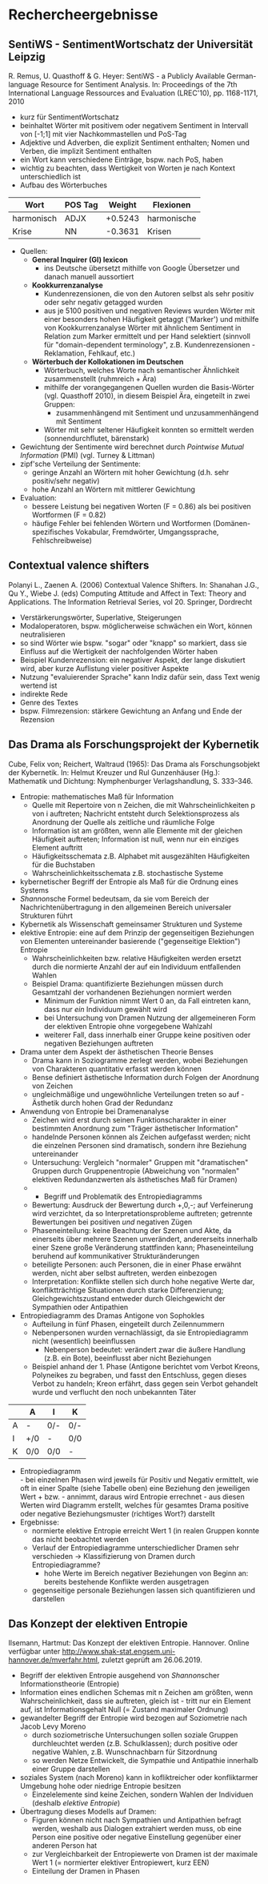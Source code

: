 ﻿# Rechercheergebnisse

## SentiWS - SentimentWortschatz der Universität Leipzig 

R. Remus, U. Quasthoff & G. Heyer: SentiWS - a Publicly Available German-language Resource for Sentiment Analysis.
In: Proceedings of the 7th International Language Ressources and Evaluation (LREC'10), pp. 1168-1171, 2010

- kurz für SentimentWortschatz
- beinhaltet Wörter mit positivem oder negativem Sentiment in Intervall von [-1;1] mit vier Nachkommastellen und PoS-Tag 
- Adjektive und Adverben, die explizit Sentiment enthalten; Nomen und Verben, die implizit Sentiment enthalten 
- ein Wort kann verschiedene Einträge, bspw. nach PoS, haben
- wichtig zu beachten, dass Wertigkeit von Worten je nach Kontext unterschiedlich ist 
- Aufbau des Wörterbuches

 Wort | POS Tag | Weight  | Flexionen       
---|---|---|---
 harmonisch  | ADJX        | +0.5243      | harmonische 
 Krise       | NN          | -0.3631      | Krisen          

- Quellen: 
	- **General Inquirer (GI) lexicon** 
		- ins Deutsche übersetzt mithilfe von Google Übersetzer und danach manuell aussortiert 
	- **Kookkurrenzanalyse** 
		- Kundenrezensionen, die von den Autoren selbst als sehr positiv oder sehr negativ getagged wurden 
		- aus je 5100 positiven und negativen Reviews wurden Wörter mit einer besonders hohen Häufigkeit getaggt ('Marker') und mithilfe von Kookkurrenzanalyse Wörter mit ähnlichem Sentiment in Relation zum Marker ermittelt und per Hand selektiert (sinnvoll für "domain-dependent terminology", z.B. Kundenrezensionen - Reklamation, Fehlkauf, etc.)
	- **Wörterbuch der Kollokationen im Deutschen** 
		- Wörterbuch, welches Worte nach semantischer Ähnlichkeit zusammenstellt (ruhmreich + Ära)
		- mithilfe der vorangegangenen Quellen wurden die Basis-Wörter (vgl. Quasthoff 2010), in diesem Beispiel Ära, eingeteilt in zwei Gruppen: 
			- zusammenhängend mit Sentiment und unzusammenhängend mit Sentiment 
		- Wörter mit sehr seltener Häufigkeit konnten so ermittelt werden (sonnendurchflutet, bärenstark)
- Gewichtung der Sentimente wird berechnet durch *Pointwise Mutual Information* (PMI) (vgl. Turney & Littman)
- zipf'sche Verteilung der Sentimente:
	- geringe Anzahl an Wörtern mit hoher Gewichtung (d.h. sehr positiv/sehr negativ) 
	- hohe Anzahl an Wörtern mit mittlerer Gewichtung 
- Evaluation: 
	- bessere Leistung bei negativen Worten (F = 0.86) als bei positiven Wortformen (F = 0.82) 
	- häufige Fehler bei fehlenden Wörtern und Wortformen (Domänen-spezifisches Vokabular, Fremdwörter, Umgangssprache, Fehlschreibweise) 

## Contextual valence shifters

Polanyi L., Zaenen A. (2006) Contextual Valence Shifters. In: Shanahan J.G., Qu Y., Wiebe J. (eds) Computing Attitude and Affect in Text: Theory and Applications. The Information Retrieval Series, vol 20. Springer, Dordrecht

- Verstärkerungswörter, Superlative, Steigerungen
- Modaloperatoren, bspw. möglicherweise schwächen ein Wort, können neutralisieren
- so sind Wörter wie bspw. "sogar" oder "knapp" so markiert, dass sie Einfluss auf die Wertigkeit der nachfolgenden Wörter haben 
- Beispiel Kundenrezension: ein negativer Aspekt, der lange diskutiert wird, aber kurze Auflistung vieler positiver Aspekte 
- Nutzung "evaluierender Sprache" kann Indiz dafür sein, dass Text wenig wertend ist 
- indirekte Rede 
- Genre des Textes
- bspw. Filmrezension: stärkere Gewichtung an Anfang und Ende der Rezension 

## Das Drama als Forschungsprojekt der Kybernetik 

Cube, Felix von; Reichert, Waltraud (1965): Das Drama als Forschungsobjekt der Kybernetik. In: Helmut Kreuzer und Rul Gunzenhäuser (Hg.): Mathematik und Dichtung: Nymphenburger Verlagshandlung, S. 333–346.

- Entropie: mathematisches Maß für Information
	- Quelle mit Repertoire von n Zeichen, die mit Wahrscheinlichkeiten p von i auftreten; Nachricht entsteht durch Selektionsprozess als Anordnung der Quelle als zeitliche und räumliche Folge  
	- Information ist am größten, wenn alle Elemente mit der gleichen Häufigkeit auftreten; Information ist null, wenn nur ein einziges  Element auftritt
	- Häufigkeitsschemata z.B. Alphabet mit ausgezählten Häufigkeiten für die Buchstaben
	- Wahrscheinlichkeitsschemata z.B. stochastische Systeme 
- kybernetischer Begriff der Entropie als Maß für die Ordnung eines Systems
- *Shannon*sche Formel bedeutsam, da sie vom Bereich der Nachrichtenübertragung in den allgemeinen Bereich universaler Strukturen führt 
- Kybernetik als Wissenschaft gemeinsamer Strukturen und Systeme
- elektive Entropie: eine auf dem Prinzip der gegenseitigen Beziehungen von Elementen untereinander basierende ("gegenseitige Elektion") Entropie
	- Wahrscheinlichkeiten bzw. relative Häufigkeiten werden ersetzt durch die normierte Anzahl der auf ein Individuum entfallenden Wahlen 
	- Beispiel Drama: quantifizierte Beziehungen müssen durch Gesamtzahl der vorhandenen Beziehungen normiert werden 
		- Minimum der Funktion nimmt Wert 0 an, da Fall eintreten kann, dass nur *ein* Individuum gewählt wird 
		- bei Untersuchung von Dramen Nutzung der allgemeineren Form der elektiven Entropie ohne vorgegebene Wahlzahl 
		- weiterer Fall, dass innerhalb einer Gruppe keine positiven oder negativen Beziehungen auftreten 
- Drama unter dem Aspekt der ästhetischen Theorie Benses
	- Drama kann in Soziogramme zerlegt werden, wobei Beziehungen von Charakteren quantitativ erfasst werden können 
	- Bense definiert ästhetische Information durch Folgen der Anordnung von Zeichen 
	- ungleichmäßige und ungewöhnliche Verteilungen treten so auf - Ästhetik durch hohen Grad der Redundanz 
- Anwendung von Entropie bei Dramenanalyse 
	- Zeichen wird erst durch seinen Funktionscharakter in einer bestimmten Anordnung zum "Träger ästhetischer Information"
	- handelnde Personen können als Zeichen aufgefasst werden; nicht die einzelnen Personen sind dramatisch, sondern ihre Beziehung untereinander 
	- Untersuchung: Vergleich "normaler" Gruppen mit "dramatischen" Gruppen durch Gruppenentropie (Abweichung von "normalen" elektiven Redundanzwerten als ästhetisches Maß für Dramen)
	- - Begriff und Problematik des Entropiediagramms
	- Bewertung: Ausdruck der Bewertung durch +,0,-; auf Verfeinerung wird verzichtet, da so Interpretationsprobleme auftreten; getrennte Bewertungen bei positiven *und* negativen Zügen 
	- Phaseneinteilung: keine Beachtung der Szenen und Akte, da einerseits über mehrere Szenen unverändert, andererseits innerhalb einer Szene große Veränderung stattfinden kann; Phaseneinteilung beruhend auf kommunikativer Strukturänderungen 
	- beteiligte Personen: auch Personen, die in einer Phase erwähnt werden, nicht aber selbst auftreten, werden einbezogen 
	- Interpretation: Konflikte stellen sich durch hohe negative Werte dar, konfliktträchtige Situationen durch starke Differenzierung; Gleichgewichtszustand entweder durch Gleichgewicht der Sympathien oder Antipathien 
- Entropiediagramm des Dramas Antigone von Sophokles 
	- Aufteilung in fünf Phasen, eingeteilt durch Zeilennummern 
	- Nebenpersonen wurden vernachlässigt, da sie Entropiediagramm nicht (wesentlich) beeinflussen 
		- Nebenperson bedeutet: verändert zwar die äußere Handlung (z.B. ein Bote), beeinflusst aber nicht Beziehungen
	- Beispiel anhand der 1. Phase (Antigone berichtet vom Verbot Kreons, Polyneikes zu begraben, und fasst den Entschluss, gegen dieses Verbot zu handeln; Kreon erfährt, dass gegen sein Verbot gehandelt wurde und verflucht den noch unbekannten Täter 

|  	| A 	| I 	| K 	|  
|---	|-----	|-----	|-----	|
| A 	| - 	| 0/- 	| 0/- 	|  
| I 	| +/0 	| - 	| 0/0 	|  
| K 	| 0/0 	| 0/0 	| - 	| 


- Entropiediagramm  
		- bei einzelnen Phasen wird jeweils für Positiv und Negativ ermittelt, wie oft in einer Spalte (siehe Tabelle oben) eine Beziehung den jeweiligen Wert + bzw. - annimmt, daraus wird Entropie errechnet
		- aus diesen Werten wird Diagramm erstellt, welches für gesamtes Drama positive oder negative Beziehungsmuster (richtiges Wort?) darstellt 
- Ergebnisse: 
	- normierte elektive Entropie erreicht Wert 1 (in realen Gruppen konnte das nicht beobachtet werden 
	- Verlauf der Entropiediagramme unterschiedlicher Dramen sehr verschieden -> Klassifizierung von Dramen durch Entropiediagramme? 
		- hohe Werte im Bereich negativer Beziehungen von Beginn an: bereits bestehende Konflikte werden ausgetragen 
	- gegenseitige personale Beziehungen lassen sich quantifizieren  und darstellen 


## Das Konzept der elektiven Entropie 

Ilsemann, Hartmut: Das Konzept der elektiven Entropie. Hannover. Online verfügbar unter http://www.shak-stat.engsem.uni-hannover.de/mverfahr.html, zuletzt geprüft am 26.06.2019.

- Begriff der elektiven Entropie ausgehend von *Shannon*scher Informationstheorie (Entropie) 
- Information eines endlichen Schemas mit n Zeichen am größten, wenn Wahrscheinlichkeit, dass sie auftreten, gleich ist - tritt nur ein Element auf, ist Informationsgehalt Null (= Zustand maximaler Ordnung)
- gewandelter Begriff der Entropie wird bezogen auf Soziometrie nach Jacob Levy Moreno 
	- durch soziometrische Untersuchungen sollen soziale Gruppen durchleuchtet werden (z.B. Schulklassen); durch positive oder negative Wahlen, z.B. Wunschnachbarn für Sitzordnung
	- so werden Netze Entwickelt, die Sympathie und Antipathie innerhalb einer Gruppe darstellen 
- soziales System (nach Moreno) kann in kofliktreicher oder konfliktarmer Umgebung hohe oder niedrige Entropie besitzen
	- Einzelelemente sind keine Zeichen, sondern Wahlen der Individuen (deshalb *elektive Entropie*)
- Übertragung dieses Modells auf Dramen:
	- Figuren können nicht nach Sympathien und Antipathien befragt werden, weshalb aus Dialogen extrahiert werden muss, ob eine Person eine positive oder negative Einstellung gegenüber einer anderen Person hat
	- zur Vergleichbarkeit der Entropiewerte von Dramen ist der maximale Wert 1 (= normierter elektiver Entropiewert, kurz EEN)
	- Einteilung der Dramen in Phasen